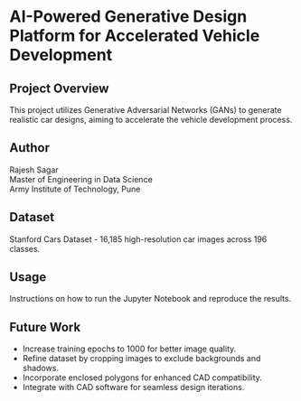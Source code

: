 # AI-Powered Generative Design Platform for Accelerated Vehicle Development

## Project Overview
This project utilizes Generative Adversarial Networks (GANs) to generate realistic car designs, aiming to accelerate the vehicle development process.

## Author
Rajesh Sagar  
Master of Engineering in Data Science  
Army Institute of Technology, Pune

## Dataset
Stanford Cars Dataset - 16,185 high-resolution car images across 196 classes.

## Usage
Instructions on how to run the Jupyter Notebook and reproduce the results.

## Future Work
- Increase training epochs to 1000 for better image quality.
- Refine dataset by cropping images to exclude backgrounds and shadows.
- Incorporate enclosed polygons for enhanced CAD compatibility.
- Integrate with CAD software for seamless design iterations.
